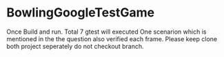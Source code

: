 # BowlingGoogleTestGame
Once Build and run.
Total 7 gtest will executed
One scenarion which is mentioned in the the question also verified each frame. 
Please keep clone both project seperately do not checkout branch.
